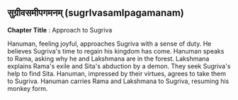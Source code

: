 ## सुग्रीवसमीपगमनम् (sugrIvasamIpagamanam)
**Chapter Title** : Approach to Sugriva

Hanuman, feeling joyful, approaches Sugriva with a sense of duty. He believes Sugriva's time to regain his kingdom has come. Hanuman speaks to Rama, asking why he and Lakshmana are in the forest. Lakshmana explains Rama's exile and Sita's abduction by a demon. They seek Sugriva's help to find Sita. Hanuman, impressed by their virtues, agrees to take them to Sugriva. Hanuman carries Rama and Lakshmana to Sugriva, resuming his monkey form.